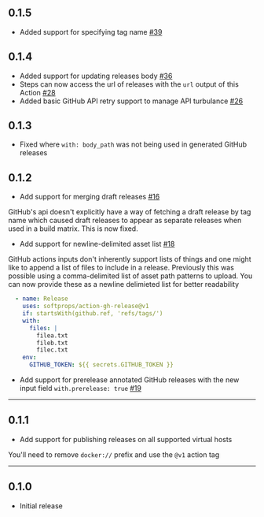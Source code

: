 ## 0.1.5

* Added support for specifying tag name [#39](https://github.com/softprops/action-gh-release/pull/39)

## 0.1.4

* Added support for updating releases body [#36](https://github.com/softprops/action-gh-release/pull/36)
* Steps can now access the url of releases with the `url` output of this Action [#28](https://github.com/softprops/action-gh-release/pull/28)
* Added basic GitHub API retry support to manage API turbulance [#26](https://github.com/softprops/action-gh-release/pull/26)

## 0.1.3

* Fixed where `with: body_path` was not being used in generated GitHub releases

## 0.1.2

* Add support for merging draft releases [#16](https://github.com/softprops/action-gh-release/pull/16)

GitHub's api doesn't explicitly have a way of fetching a draft release by tag name which caused draft releases to appear as separate releases when used in a build matrix.
This is now fixed.

* Add support for newline-delimited asset list [#18](https://github.com/softprops/action-gh-release/pull/18)

GitHub actions inputs don't inherently support lists of things and one might like to append a list of files to include in a release. Previously this was possible using a comma-delimited list of asset path patterns to upload. You can now provide these as a newline delimieted list for better readability

```yaml
  - name: Release
    uses: softprops/action-gh-release@v1
    if: startsWith(github.ref, 'refs/tags/')
    with:
      files: |
        filea.txt
        fileb.txt
        filec.txt
    env:
      GITHUB_TOKEN: ${{ secrets.GITHUB_TOKEN }}
```

* Add support for prerelease annotated GitHub releases with the new input field `with.prerelease: true` [#19](https://github.com/softprops/action-gh-release/pull/19)

---

## 0.1.1

* Add support for publishing releases on all supported virtual hosts

You'll need to remove `docker://` prefix and use the `@v1` action tag

---

## 0.1.0

* Initial release